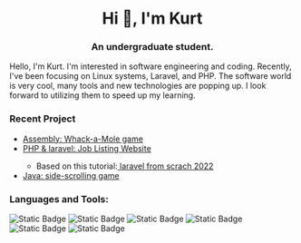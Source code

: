 <h1 align="center">Hi 👋, I'm Kurt</h1>
<h3 align="center">An undergraduate student.</h3>

<p align="left">
Hello, I'm Kurt. I'm interested in software engineering and coding. Recently, I've been focusing on Linux systems, Laravel, and PHP. The software world is very cool, many tools and new technologies are popping up. I look forward to utilizing them to speed up my learning.
</>
<h3 align="left">Recent Project</h3>
<ul>  
  <li><a href="https://github.com/q33566/ASM-Final.git">Assembly: Whack-a-Mole game</a></li>
  <li><a href="https://github.com/q33566/laravel-job-list-app.git">PHP & laravel: Job Listing Website</a></li>
    <ul><li>Based on this tutorial:<a href = "https://www.youtube.com/watch?v=MYyJ4PuL4pY&t=681s"> laravel from scrach 2022</a></ul>
  <li><a href="https://github.com/q33566/laravel-job-list-app.git">Java: side-scrolling game</a></li>
</ul>

<h3 align="left">Languages and Tools:</h3>
<p>
<img alt="Static Badge" src="https://img.shields.io/badge/C%2B%2B-gray?logo=c%2B%2B&labelColor=%2300599C">
<img alt="Static Badge" src="https://img.shields.io/badge/Laravel-%23FF2D20?logo=laravel&labelColor=black">
<img alt="Static Badge" src="https://img.shields.io/badge/Python-%233776AB?logo=python&labelColor=black">
<img alt="Static Badge" src="https://img.shields.io/badge/Java-gray?labelColor=red">
<img alt="Static Badge" src="https://img.shields.io/badge/Linux-%23FCC624?logo=Linux&label=%20%20%20&labelColor=black">
<img alt="Static Badge" src="https://img.shields.io/badge/PHP-%23777BB4?logo=PHP&label=%20%20%20&labelColor=black">
</p>
<!--
**q33566/q33566** is a ✨ _special_ ✨ repository because its `README.md` (this file) appears on your GitHub profile.

Here are some ideas to get you started:

- 🔭 I’m currently working on ...
- 🌱 I’m currently learning ...
- 👯 I’m looking to collaborate on ...
- 🤔 I’m looking for help with ...
- 💬 Ask me about ...
- 📫 How to reach me: ...
- 😄 Pronouns: ...
- ⚡ Fun fact: ...
-->
